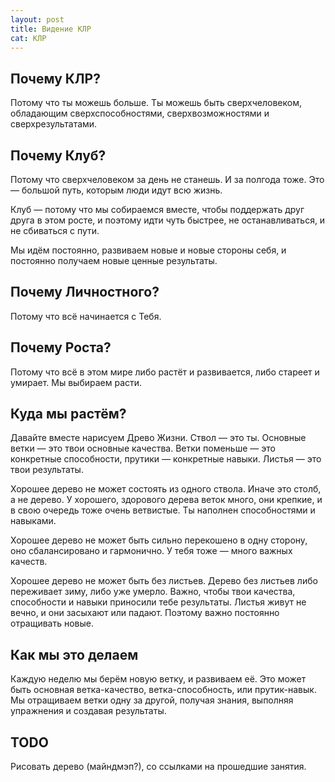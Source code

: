 ```yaml
---
layout: post
title: Видение КЛР
cat: КЛР
---
```


## Почему КЛР?

Потому что ты можешь больше. Ты можешь быть сверхчеловеком, обладающим сверхспособностями, сверхвозможностями и сверхрезультатами.

## Почему Клуб?

Потому что сверхчеловеком за день не станешь. И за полгода тоже. Это — большой путь, которым люди идут всю жизнь.

Клуб — потому что мы собираемся вместе, чтобы поддержать друг друга в этом росте, и поэтому идти чуть быстрее, не останавливаться, и не сбиваться с пути.

Мы идём постоянно, развиваем новые и новые стороны себя, и постоянно получаем новые ценные результаты.

## Почему Личностного?

Потому что всё начинается с Тебя.

## Почему Роста?

Потому что всё в этом мире либо растёт и развивается, либо стареет и умирает. Мы выбираем расти.

## Куда мы растём?

Давайте вместе нарисуем Древо Жизни. Ствол — это ты. Основные ветки — это твои основные качества. Ветки поменьше — это конкретные способности, прутики — конкретные навыки. Листья — это твои результаты.

Хорошее дерево не может состоять из одного ствола. Иначе это столб, а не дерево. У хорошего, здорового дерева веток много, они крепкие, и в свою очередь тоже очень ветвистые. Ты наполнен способностями и навыками.

Хорошее дерево не может быть сильно перекошено в одну сторону, оно сбалансировано и гармонично. У тебя тоже — много важных качеств.

Хорошее дерево не может быть без листьев. Дерево без листьев либо переживает зиму, либо уже умерло. Важно, чтобы твои качества, способности и навыки приносили тебе результаты. Листья живут не вечно, и они засыхают или падают. Поэтому важно постоянно отращивать новые.

## Как мы это делаем

Каждую неделю мы берём новую ветку, и развиваем её. Это может быть основная ветка-качество, ветка-способность, или прутик-навык. Мы отращиваем ветки одну за другой, получая знания, выполняя упражнения и создавая результаты.

## TODO

Рисовать дерево (майндмэп?), со ссылками на прошедшие занятия.
